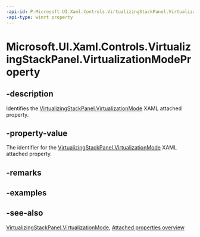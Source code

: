 ```yaml
---
-api-id: P:Microsoft.UI.Xaml.Controls.VirtualizingStackPanel.VirtualizationModeProperty
-api-type: winrt property
---
```


<!-- Property syntax
public Windows.UI.Xaml.DependencyProperty VirtualizationModeProperty { get; }
-->

# Microsoft.UI.Xaml.Controls.VirtualizingStackPanel.VirtualizationModeProperty

## -description
Identifies the [VirtualizingStackPanel.VirtualizationMode](virtualizingstackpanel_virtualizationmode.md) XAML attached property.

## -property-value
The identifier for the [VirtualizingStackPanel.VirtualizationMode](virtualizingstackpanel_virtualizationmode.md) XAML attached property.

## -remarks

## -examples

## -see-also

[VirtualizingStackPanel.VirtualizationMode](virtualizingstackpanel_virtualizationmode.md), [Attached properties overview](/windows/uwp/xaml-platform/attached-properties-overview)
